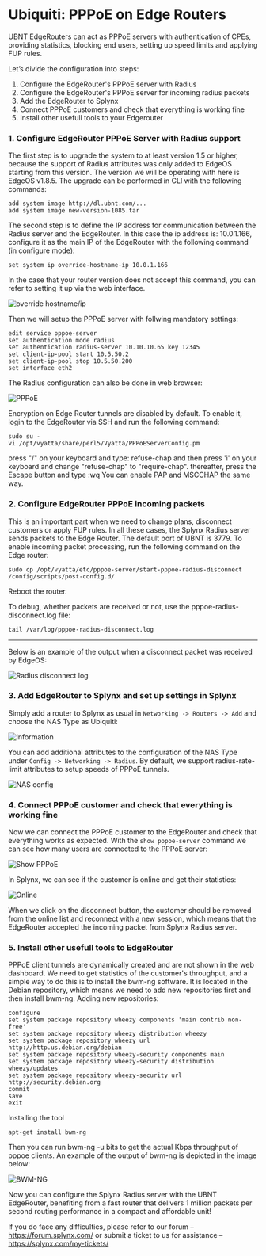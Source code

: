 Ubiquiti: PPPoE on Edge Routers
==========

UBNT EdgeRouters can act as PPPoE servers with authentication of CPEs, providing statistics, blocking end users, setting up speed limits and applying FUP rules.

Let’s divide the configuration into steps:

1. Configure the EdgeRouter's PPPoE server with Radius
2. Configure the EdgeRouter's PPPoE server for incoming radius packets
3. Add the EdgeRouter to Splynx
4. Connect PPPoE customers and check that everything is working fine
5. Install other usefull tools to your Edgerouter

### 1. Configure EdgeRouter PPPoE Server with Radius support

The first step is to upgrade the system to at least version 1.5 or higher, because the support of Radius attributes was only added to EdgeOS starting from this version. The version we will be operating with here is EdgeOS v1.8.5.
The upgrade can be performed in CLI with the following commands:
```
add system image http://dl.ubnt.com/...
add system image new-version-1085.tar
```


The second step is to define the IP address for communication between the Radius server and the EdgeRouter.
In this case the ip address is: 10.0.1.166, configure it as the main IP of the EdgeRouter with the following command (in configure mode):
```
set system ip override-hostname-ip 10.0.1.166
```
In the case that your router version does not accept this command, you can refer to setting it up via the web interface.

![override hostname/ip](override_hostname_ip.png)

Then we will setup the PPPoE server with follwing mandatory settings:
```
edit service pppoe-server
set authentication mode radius
set authentication radius-server 10.10.10.65 key 12345
set client-ip-pool start 10.5.50.2
set client-ip-pool stop 10.5.50.200
set interface eth2
```


The Radius configuration can also be done in web browser:

![PPPoE](pppoe.png)


Encryption on Edge Router tunnels are disabled by default. To enable it, login to the EdgeRouter via SSH and run the following command:
```
sudo su -
vi /opt/vyatta/share/perl5/Vyatta/PPPoEServerConfig.pm
```

press "/" on your keyboard and type: refuse-chap
and then press 'i' on your keyboard and change "refuse-chap" to "require-chap".
thereafter, press the Escape button and type :wq
You can enable PAP and MSCCHAP the same way.


### 2. Configure EdgeRouter PPPoE incoming packets

This is an important part when we need to change plans, disconnect customers or apply FUP rules. In all these cases, the Splynx Radius server sends packets to the Edge Router.
The default port of UBNT is 3779. To enable incoming packet processing, run the following command on the Edge router:
```
sudo cp /opt/vyatta/etc/pppoe-server/start-pppoe-radius-disconnect /config/scripts/post-config.d/
```
Reboot the router.

To debug, whether packets are received or not, use the pppoe-radius-disconnect.log file:
```
tail /var/log/pppoe-radius-disconnect.log
```

---
Below is an example of the output when a disconnect packet was received by EdgeOS:

![Radius disconnect log](radius_disconnect_log.png)


### 3. Add EdgeRouter to Splynx and set up settings in Splynx

Simply add a router to Splynx as usual in `Networking -> Routers -> Add` and choose the NAS Type as Ubiquiti:


![Information](information.png)


You can add additional attributes to the configuration of the NAS Type under `Config -> Networking -> Radius`.
By default, we support radius-rate-limit attributes to setup speeds of PPPoE tunnels.

![NAS config](nas_config.png)



### 4. Connect PPPoE customer and check that everything is working fine

Now we can connect the PPPoE customer to the EdgeRouter and check that everything works as expected.
With the `show pppoe-server` command we can see how many users are connected to the PPPoE server:

![Show PPPoE](show_pppoe.png)


In Splynx, we can see if the customer is online and get their statistics:

![Online](online.png)

When we click on the disconnect button, the customer should be removed from the online list and reconnect with a new session, which means that the EdgeRouter accepted the incoming packet from Splynx Radius server.


### 5. Install other usefull tools to EdgeRouter

PPPoE client tunnels are dynamically created and are not shown in the web dashboard. We need to get statistics of the customer's throughput, and a simple way to do this is to install the bwm-ng software. It is located in the Debian repository, which means we need to add new repositories first and then install bwm-ng.
Adding new repositories:
```
configure
set system package repository wheezy components 'main contrib non-free'
set system package repository wheezy distribution wheezy
set system package repository wheezy url http://http.us.debian.org/debian
set system package repository wheezy-security components main
set system package repository wheezy-security distribution wheezy/updates
set system package repository wheezy-security url http://security.debian.org
commit
save
exit
```
Installing the tool
```
apt-get install bwm-ng
```

Then you can run bwm-ng -u bits to get the actual Kbps throughput of pppoe clients.
An example of the output of bwm-ng is depicted in the image below:

![BWM-NG](BWM-NG.png)

Now you can configure the Splynx Radius server with the UBNT EdgeRouter, benefiting from a fast router that delivers 1 million packets per second routing performance in a compact and affordable unit!


If you do face any difficulties, please refer to our forum – https://forum.splynx.com/ or submit a ticket to us for assistance – https://splynx.com/my-tickets/
